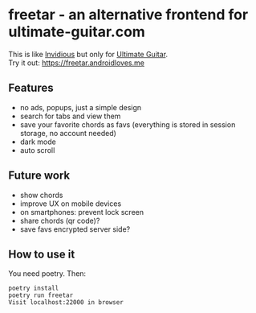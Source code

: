 # freetar - an alternative frontend for ultimate-guitar.com

This is like [Invidious](https://invidious.io/) but only for [Ultimate Guitar](https://www.ultimate-guitar.com/).  
Try it out: https://freetar.androidloves.me

## Features
- no ads, popups, just a simple design
- search for tabs and view them
- save your favorite chords as favs (everything is stored in session storage, no account needed)
- dark mode
- auto scroll

## Future work
- show chords
- improve UX on mobile devices
- on smartphones: prevent lock screen
- share chords (qr code)?
- save favs encrypted server side?


## How to use it
You need poetry. Then:
```
poetry install
poetry run freetar
Visit localhost:22000 in browser
```

